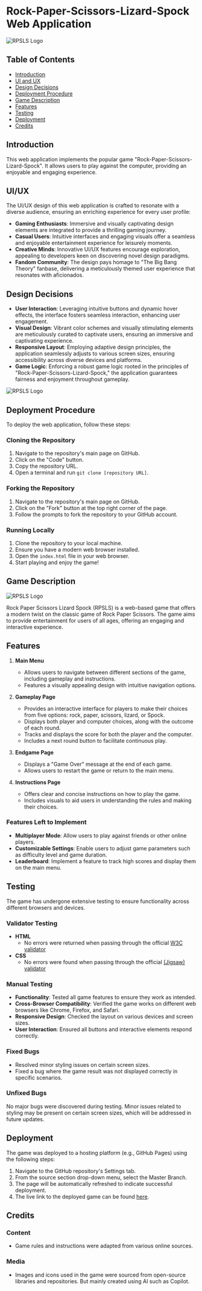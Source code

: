 # Rock-Paper-Scissors-Lizard-Spock Web Application

<img src="assets/Images/RPSLSLogo.png" alt="RPSLS Logo" style="width: auto; max-width: 40%; height: auto;">



## Table of Contents
- [Introduction](#introduction)
- [UI and UX](#UI/UX)
- [Design Decisions](#design-decisions)
- [Deployment Procedure](#deployment-procedure)
- [Game Description](#game-description)
- [Features](#features)
- [Testing](#testing)
- [Deployment](#deployment)
- [Credits](#credits)

## Introduction
This web application implements the popular game "Rock-Paper-Scissors-Lizard-Spock". It allows users to play against the computer, providing an enjoyable and engaging experience.

## UI/UX
The UI/UX design of this web application is crafted to resonate with a diverse audience, ensuring an enriching experience for every user profile:
- **Gaming Enthusiasts**: Immersive and visually captivating design elements are integrated to provide a thrilling gaming journey.
- **Casual Users**: Intuitive interfaces and engaging visuals offer a seamless and enjoyable entertainment experience for leisurely moments.
- **Creative Minds**: Innovative UI/UX features encourage exploration, appealing to developers keen on discovering novel design paradigms.
- **Fandom Community**: The design pays homage to "The Big Bang Theory" fanbase, delivering a meticulously themed user experience that resonates with aficionados.

## Design Decisions
- **User Interaction**: Leveraging intuitive buttons and dynamic hover effects, the interface fosters seamless interaction, enhancing user engagement.
- **Visual Design**: Vibrant color schemes and visually stimulating elements are meticulously curated to captivate users, ensuring an immersive and captivating experience.
- **Responsive Layout**: Employing adaptive design principles, the application seamlessly adjusts to various screen sizes, ensuring accessibility across diverse devices and platforms.
- **Game Logic**: Enforcing a robust game logic rooted in the principles of "Rock-Paper-Scissors-Lizard-Spock," the application guarantees fairness and enjoyment throughout gameplay.


<img src="assets/Images/RPSLSPreview.png" alt="RPSLS Logo" style="width: auto; max-width: 30%; height: auto;">

## Deployment Procedure
To deploy the web application, follow these steps:

### Cloning the Repository
1. Navigate to the repository's main page on GitHub.
2. Click on the "Code" button.
3. Copy the repository URL.
4. Open a terminal and run `git clone [repository URL]`.

### Forking the Repository
1. Navigate to the repository's main page on GitHub.
2. Click on the "Fork" button at the top right corner of the page.
3. Follow the prompts to fork the repository to your GitHub account.

### Running Locally
1. Clone the repository to your local machine.
2. Ensure you have a modern web browser installed.
3. Open the `index.html` file in your web browser.
4. Start playing and enjoy the game!

## Game Description

<img src="assets/Images/RPSLSInstructionHover.png" alt="RPSLS Logo" style="width: auto; max-width: 30%; height: auto;">


Rock Paper Scissors Lizard Spock (RPSLS) is a web-based game that offers a modern twist on the classic game of Rock Paper Scissors. The game aims to provide entertainment for users of all ages, offering an engaging and interactive experience.

## Features

1. **Main Menu**
   - Allows users to navigate between different sections of the game, including gameplay and instructions.
   - Features a visually appealing design with intuitive navigation options.

2. **Gameplay Page**
   - Provides an interactive interface for players to make their choices from five options: rock, paper, scissors, lizard, or Spock.
   - Displays both player and computer choices, along with the outcome of each round.
   - Tracks and displays the score for both the player and the computer.
   - Includes a next round button to facilitate continuous play.


3. **Endgame Page**
   - Displays a "Game Over" message at the end of each game.
   - Allows users to restart the game or return to the main menu.

4. **Instructions Page**
   - Offers clear and concise instructions on how to play the game.
   - Includes visuals to aid users in understanding the rules and making their choices.

### Features Left to Implement

- **Multiplayer Mode**: Allow users to play against friends or other online players.
- **Customizable Settings**: Enable users to adjust game parameters such as difficulty level and game duration.
- **Leaderboard**: Implement a feature to track high scores and display them on the main menu.

## Testing

The game has undergone extensive testing to ensure functionality across different browsers and devices.

### Validator Testing

- **HTML**
  - No errors were returned when passing through the official [W3C validator](https://validator.w3.org/nu/?doc=https%3A%2F%2Fcode-institute-org.github.io%2Flove-running-2.0%2Findex.html)
- **CSS**
  - No errors were found when passing through the official [(Jigsaw) validator](https://jigsaw.w3.org/css-validator/validator?uri=https%3A%2F%2Fvalidator.w3.org%2Fnu%2F%3Fdoc%3Dhttps%253A%252F%252Fcode-institute-org.github.io%252Flove-running-2.0%252Findex.html&profile=css3svg&usermedium=all&warning=1&vextwarning=&lang=en#css)

### Manual Testing
- **Functionality**: Tested all game features to ensure they work as intended.
- **Cross-Browser Compatibility**: Verified the game works on different web browsers like Chrome, Firefox, and Safari.
- **Responsive Design**: Checked the layout on various devices and screen sizes.
- **User Interaction**: Ensured all buttons and interactive elements respond correctly.

### Fixed Bugs
- Resolved minor styling issues on certain screen sizes.
- Fixed a bug where the game result was not displayed correctly in specific scenarios.


### Unfixed Bugs

No major bugs were discovered during testing. Minor issues related to styling may be present on certain screen sizes, which will be addressed in future updates.

## Deployment

The game was deployed to a hosting platform (e.g., GitHub Pages) using the following steps:

1. Navigate to the GitHub repository's Settings tab.
2. From the source section drop-down menu, select the Master Branch.
3. The page will be automatically refreshed to indicate successful deployment.
4. The live link to the deployed game can be found [here](https://vretinger.github.io/RPSLS-Showdown/).

## Credits

### Content

- Game rules and instructions were adapted from various online sources.

### Media

- Images and icons used in the game were sourced from open-source libraries and repositories. But mainly created using AI such as Copilot.


